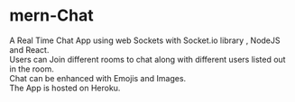 ﻿# mern-Chat

A Real Time Chat App using web Sockets with Socket.io library , NodeJS and React. <br />
Users can Join different rooms to chat along with different users listed out in the room.  
Chat can be enhanced with Emojis and Images. <br/>
The App is hosted on Heroku.
